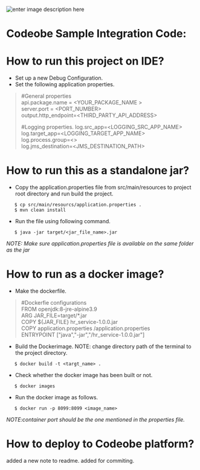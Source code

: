 ![enter image description here](https://codeobe.cloud/_nuxt/img/logo.bd4fcba.png)
# **Codeobe Sample Integration Code:**

# How to run this project on IDE?
   - Set up a new Debug Configuration.
   - Set the following application properties.
> #General properties <br>
> api.package.name = <YOUR_PACKAGE_NAME > <br>
> server.port = <PORT_NUMBER> <br>
> output.http_endpoint=<THIRD_PARTY_API_ADDRESS> <br>
>
> #Logging properties.
> log.src_app=<LOGGING_SRC_APP_NAME> <br>
> log.target_app=<LOGGING_TARGET_APP_NAME> <br>
> log.process.group=<> <br>
> log.jms_destination=<JMS_DESTINATION_PATH> <br>

# How to run this as a standalone jar?
 - Copy the application.properties file from src/main/resources to project root directory and run build the project.
```
   $ cp src/main/resourcs/application.properties .
   $ mvn clean install
```
- Run the file using following command.

```aidl
   $ java -jar target/<jar_file_name>.jar
```
_NOTE: Make sure application.properties file is available on the same folder as the jar_

# How to run as a docker image?

- Make the dockerfile.
> #Dockerfie configurations <br>
> FROM openjdk:8-jre-alpine3.9 <br>
> ARG JAR_FILE=target/*.jar <br>
> COPY ${JAR_FILE} hr_service-1.0.0.jar <br>
> COPY application.properties /application.properties <br>
> ENTRYPOINT ["java","-jar","/hr_service-1.0.0.jar"] <br>

- Build the Dockerimage. NOTE: change directory path of the terminal to the project directory.
```aidl
   $ docker build -t <targt_name> .
```
 - Check whether the docker image has been built or not.
```aidl
   $ docker images
```

- Run the docker image as follows.
```aidl
   $ docker run -p 8099:8099 <image_name>
```

_NOTE:container port should be the one mentioned in the properties file._


# How to deploy to Codeobe platform?
added a new note to readme.
added for commiting.

